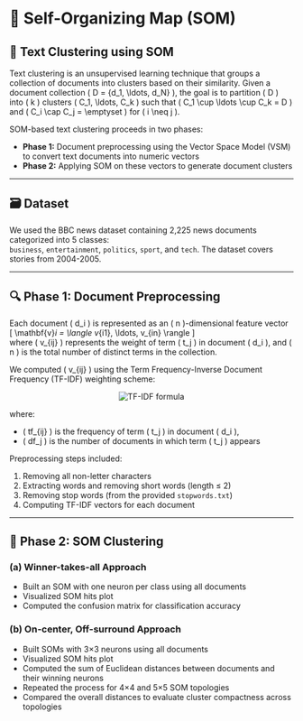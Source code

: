 # 🧠 Self-Organizing Map (SOM)

## 📄 Text Clustering using SOM

Text clustering is an unsupervised learning technique that groups a collection of documents into clusters based on their similarity. Given a document collection \( D = \{d_1, \ldots, d_N\} \), the goal is to partition \( D \) into \( k \) clusters \( C_1, \ldots, C_k \) such that \( C_1 \cup \ldots \cup C_k = D \) and \( C_i \cap C_j = \emptyset \) for \( i \neq j \).

SOM-based text clustering proceeds in two phases:  
- **Phase 1:** Document preprocessing using the Vector Space Model (VSM) to convert text documents into numeric vectors  
- **Phase 2:** Applying SOM on these vectors to generate document clusters

---

## 🗃️ Dataset

We used the BBC news dataset containing 2,225 news documents categorized into 5 classes:  
`business`, `entertainment`, `politics`, `sport`, and `tech`. The dataset covers stories from 2004-2005.

---

## 🔍 Phase 1: Document Preprocessing

Each document \( d_i \) is represented as an \( n \)-dimensional feature vector  
\[
\mathbf{v}_i = \langle v_{i1}, \ldots, v_{in} \rangle
\]  
where \( v_{ij} \) represents the weight of term \( t_j \) in document \( d_i \), and \( n \) is the total number of distinct terms in the collection.

We computed \( v_{ij} \) using the Term Frequency-Inverse Document Frequency (TF-IDF) weighting scheme:

<p align="center">
  <img src="https://user-images.githubusercontent.com/91370511/159134697-02c91891-bf44-47a4-97dc-c3ea5f097b42.PNG" alt="TF-IDF formula" />
</p>

where:  
- \( tf_{ij} \) is the frequency of term \( t_j \) in document \( d_i \),  
- \( df_j \) is the number of documents in which term \( t_j \) appears

Preprocessing steps included:  
1. Removing all non-letter characters  
2. Extracting words and removing short words (length ≤ 2)  
3. Removing stop words (from the provided `stopwords.txt`)  
4. Computing TF-IDF vectors for each document

---

## 🧩 Phase 2: SOM Clustering

### (a) Winner-takes-all Approach  
- Built an SOM with one neuron per class using all documents
- Visualized SOM hits plot  
- Computed the confusion matrix for classification accuracy

### (b) On-center, Off-surround Approach  
- Built SOMs with 3×3 neurons using all documents  
- Visualized SOM hits plot  
- Computed the sum of Euclidean distances between documents and their winning neurons  
- Repeated the process for 4×4 and 5×5 SOM topologies  
- Compared the overall distances to evaluate cluster compactness across topologies

